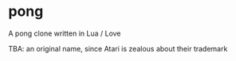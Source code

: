 # pong
A pong clone written in Lua / Love

TBA: an original name, since Atari is zealous about their trademark
